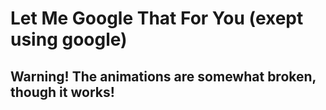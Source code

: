 # Let Me Google That For You (exept using google)
## Warning! The animations are somewhat broken, though it works!
